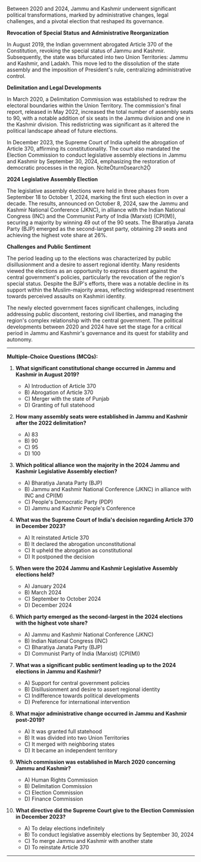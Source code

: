 Between 2020 and 2024, Jammu and Kashmir underwent significant political transformations, marked by administrative changes, legal challenges, and a pivotal election that reshaped its governance.

**Revocation of Special Status and Administrative Reorganization**

In August 2019, the Indian government abrogated Article 370 of the Constitution, revoking the special status of Jammu and Kashmir. Subsequently, the state was bifurcated into two Union Territories: Jammu and Kashmir, and Ladakh. This move led to the dissolution of the state assembly and the imposition of President's rule, centralizing administrative control. 

**Delimitation and Legal Developments**

In March 2020, a Delimitation Commission was established to redraw the electoral boundaries within the Union Territory. The commission's final report, released in May 2022, increased the total number of assembly seats to 90, with a notable addition of six seats in the Jammu division and one in the Kashmir division. This redistricting was significant as it altered the political landscape ahead of future elections.

In December 2023, the Supreme Court of India upheld the abrogation of Article 370, affirming its constitutionality. The court also mandated the Election Commission to conduct legislative assembly elections in Jammu and Kashmir by September 30, 2024, emphasizing the restoration of democratic processes in the region. citeturn0search2

**2024 Legislative Assembly Election**

The legislative assembly elections were held in three phases from September 18 to October 1, 2024, marking the first such election in over a decade. The results, announced on October 8, 2024, saw the Jammu and Kashmir National Conference (JKNC), in alliance with the Indian National Congress (INC) and the Communist Party of India (Marxist) (CPI(M)), securing a majority by winning 49 out of the 90 seats. The Bharatiya Janata Party (BJP) emerged as the second-largest party, obtaining 29 seats and achieving the highest vote share at 26%.

**Challenges and Public Sentiment**

The period leading up to the elections was characterized by public disillusionment and a desire to assert regional identity. Many residents viewed the elections as an opportunity to express dissent against the central government's policies, particularly the revocation of the region's special status. Despite the BJP's efforts, there was a notable decline in its support within the Muslim-majority areas, reflecting widespread resentment towards perceived assaults on Kashmiri identity. 

The newly elected government faces significant challenges, including addressing public discontent, restoring civil liberties, and managing the region's complex relationship with the central government. The political developments between 2020 and 2024 have set the stage for a critical period in Jammu and Kashmir's governance and its quest for stability and autonomy.

---

**Multiple-Choice Questions (MCQs):**

1. **What significant constitutional change occurred in Jammu and Kashmir in August 2019?**
   - A) Introduction of Article 370
   - B) Abrogation of Article 370
   - C) Merger with the state of Punjab
   - D) Granting of full statehood

2. **How many assembly seats were established in Jammu and Kashmir after the 2022 delimitation?**
   - A) 83
   - B) 90
   - C) 95
   - D) 100

3. **Which political alliance won the majority in the 2024 Jammu and Kashmir Legislative Assembly election?**
   - A) Bharatiya Janata Party (BJP)
   - B) Jammu and Kashmir National Conference (JKNC) in alliance with INC and CPI(M)
   - C) People's Democratic Party (PDP)
   - D) Jammu and Kashmir People's Conference

4. **What was the Supreme Court of India's decision regarding Article 370 in December 2023?**
   - A) It reinstated Article 370
   - B) It declared the abrogation unconstitutional
   - C) It upheld the abrogation as constitutional
   - D) It postponed the decision

5. **When were the 2024 Jammu and Kashmir Legislative Assembly elections held?**
   - A) January 2024
   - B) March 2024
   - C) September to October 2024
   - D) December 2024

6. **Which party emerged as the second-largest in the 2024 elections with the highest vote share?**
   - A) Jammu and Kashmir National Conference (JKNC)
   - B) Indian National Congress (INC)
   - C) Bharatiya Janata Party (BJP)
   - D) Communist Party of India (Marxist) (CPI(M))

7. **What was a significant public sentiment leading up to the 2024 elections in Jammu and Kashmir?**
   - A) Support for central government policies
   - B) Disillusionment and desire to assert regional identity
   - C) Indifference towards political developments
   - D) Preference for international intervention

8. **What major administrative change occurred in Jammu and Kashmir post-2019?**
   - A) It was granted full statehood
   - B) It was divided into two Union Territories
   - C) It merged with neighboring states
   - D) It became an independent territory

9. **Which commission was established in March 2020 concerning Jammu and Kashmir?**
   - A) Human Rights Commission
   - B) Delimitation Commission
   - C) Election Commission
   - D) Finance Commission

10. **What directive did the Supreme Court give to the Election Commission in December 2023?**
    - A) To delay elections indefinitely
    - B) To conduct legislative assembly elections by September 30, 2024
    - C) To merge Jammu and Kashmir with another state
    - D) To reinstate Article 370

---

